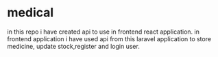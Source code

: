 # medical
in this repo i have created api to use in frontend react application.
in frontend application i have used api from this laravel application to store medicine, update stock,register and login user. 
